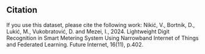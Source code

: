 ## Citation
If you use this dataset, please cite the following work:
Nikić, V., Bortnik, D., Lukić, M., Vukobratović, D. and Mezei, I., 2024. Lightweight Digit Recognition in Smart Metering System Using Narrowband Internet of Things and Federated Learning. Future Internet, 16(11), p.402.
